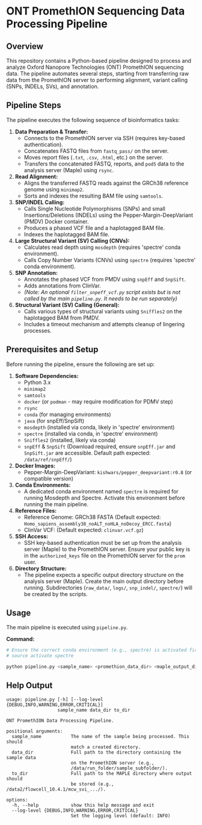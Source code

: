 # ONT PromethION Sequencing Data Processing Pipeline

## Overview

This repository contains a Python-based pipeline designed to process and analyze Oxford Nanopore Technologies (ONT) PromethION sequencing data. The pipeline automates several steps, starting from transferring raw data from the PromethION server to performing alignment, variant calling (SNPs, INDELs, SVs), and annotation.

## Pipeline Steps

The pipeline executes the following sequence of bioinformatics tasks:

1.  **Data Preparation & Transfer:**
    * Connects to the PromethION server via SSH (requires key-based authentication).
    * Concatenates FASTQ files from `fastq_pass/` on the server.
    * Moves report files (`.txt`, `.csv`, `.html`, etc.) on the server.
    * Transfers the concatenated FASTQ, reports, and `pod5` data to the analysis server (Maple) using `rsync`.
2.  **Read Alignment:**
    * Aligns the transferred FASTQ reads against the GRCh38 reference genome using `minimap2`.
    * Sorts and indexes the resulting BAM file using `samtools`.
3.  **SNP/INDEL Calling:**
    * Calls Single Nucleotide Polymorphisms (SNPs) and small Insertions/Deletions (INDELs) using the Pepper-Margin-DeepVariant (PMDV) Docker container.
    * Produces a phased VCF file and a haplotagged BAM file.
    * Indexes the haplotagged BAM file.
4.  **Large Structural Variant (SV) Calling (CNVs):**
    * Calculates read depth using `mosdepth` (requires 'spectre' conda environment).
    * Calls Copy Number Variants (CNVs) using `spectre` (requires 'spectre' conda environment).
5.  **SNP Annotation:**
    * Annotates the phased VCF from PMDV using `snpEff` and `SnpSift`.
    * Adds annotations from ClinVar.
    * *(Note: An optional `filter_snpeff_vcf.py` script exists but is not called by the main `pipeline.py`. It needs to be run separately)*
6.  **Structural Variant (SV) Calling (General):**
    * Calls various types of structural variants using `Sniffles2` on the haplotagged BAM from PMDV.
    * Includes a timeout mechanism and attempts cleanup of lingering processes.

## Prerequisites and Setup

Before running the pipeline, ensure the following are set up:

1.  **Software Dependencies:**
    * Python 3.x
    * `minimap2`
    * `samtools`
    * `docker` (or `podman` - may require modification for PDMV step)
    * `rsync`
    * `conda` (for managing environments)
    * `java` (for snpEff/SnpSift)
    * `mosdepth` (installed via conda, likely in 'spectre' environment)
    * `spectre` (installed via conda, in 'spectre' environment)
    * `Sniffles2` (installed, likely via conda)
    * `snpEff` & `SnpSift` (Download required, ensure `snpEff.jar` and `SnpSift.jar` are accessible. Default path expected: `/data/ref/snpEff/`)
2.  **Docker Images:**
    * Pepper-Margin-DeepVariant: `kishwars/pepper_deepvariant:r0.8` (or compatible version)
3.  **Conda Environments:**
    * A dedicated conda environment named `spectre` is required for running Mosdepth and Spectre. Activate this environment before running the main pipeline.
4.  **Reference Files:**
    * Reference Genome: GRCh38 FASTA (Default expected: `Homo_sapiens_assembly38_noALT_noHLA_noDecoy_ERCC.fasta`)
    * ClinVar VCF: (Default expected: `clinvar.vcf.gz`)
5.  **SSH Access:**
    * SSH key-based authentication must be set up from the analysis server (Maple) to the PromethION server. Ensure your public key is in the `authorized_keys` file on the PromethION server for the `prom` user.
6.  **Directory Structure:**
    * The pipeline expects a specific output directory structure on the analysis server (Maple). Create the main output directory before running. Subdirectories (`raw_data/`, `logs/`, `snp_indel/`, `spectre/`) will be created by the scripts.

## Usage

The main pipeline is executed using `pipeline.py`.

**Command:**

```bash
# Ensure the correct conda environment (e.g., spectre) is activated first.
# source activate spectre

python pipeline.py <sample_name> <promethion_data_dir> <maple_output_dir> [--log-level LEVEL]
```
## Help Output

```
usage: pipeline.py [-h] [--log-level {DEBUG,INFO,WARNING,ERROR,CRITICAL}]
                   sample_name data_dir to_dir

ONT PromethION Data Processing Pipeline.

positional arguments:
  sample_name           The name of the sample being processed. This should
                        match a created directory.
  data_dir              Full path to the directory containing the sample data
                        on the PromethION server (e.g.,
                        /data/run_folder/sample_subfolder/).
  to_dir                Full path to the MAPLE directory where output should
                        be stored (e.g., /data2/flowcell_10.4.1/mcw_svi_.../).

options:
  -h, --help            show this help message and exit
  --log-level {DEBUG,INFO,WARNING,ERROR,CRITICAL}
                        Set the logging level (default: INFO)
```

